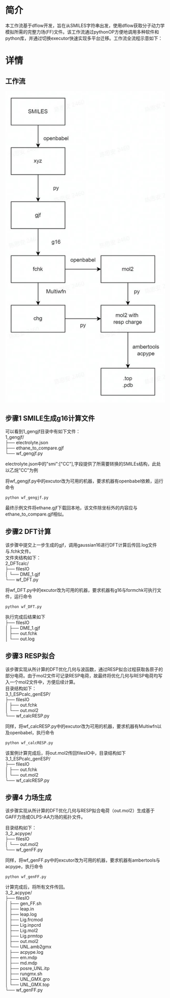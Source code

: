 <a name="hLL2r"></a>
# 简介
本工作流基于dflow开发，旨在从SMILES字符串出发，使用dflow获取分子动力学模拟所需的完整力场(FF)文件。该工作流通过pythonOP方便地调用多种软件和python库，并通过切换executor快速实现多平台迁移。工作流全流程示意如下：
<a name="wfQUC"></a>
# 详情
<a name="93xcm"></a>
## 工作流
![](pics/flowchart.jpg)
<a name="8rToP"></a>
## 步骤1 SMILE生成g16计算文件

可以看到1_gengjf目录中有如下文件：<br />1_gengjf/<br />├── electrolyte.json<br />├── ethane_to_compare.gjf<br />└── wf_gengjf.py

electrolyte.json中的"smi":["CC"],字段提供了所需要转换的SMILEs结构，此处以乙烷”CC”为例

将wf_gengjf.py中的excutor改为可用的机器，要求机器有openbabel依赖，运行命令
```
python wf_gengjf.py
```
最终示例文件将ethane.gjf下载回本地，该文件除坐标外的内容应与ethane_to_compare.gjf相似。


<a name="OUi1b"></a>
## 步骤2 DFT计算
该步骤中提交上一步生成的gjf，调用gaussian16进行DFT计算后传回.log文件与.fchk文件。<br />文件夹结构如下：<br />2_DFTcalc/<br />├── filesIO<br />│  └── DME_1.gjf<br />└── wf_DFT.py


将wf_DFT.py中的excutor改为可用的机器，要求机器有g16与formchk可执行文件，运行命令
```
python wf_DFT.py
```
执行完成后结果如下<br />├── filesIO<br />│   ├── DME_1.gjf<br />│   ├── out.fchk<br />│   └── out.log
<a name="4eYNE"></a>
## 步骤3 RESP拟合
该步骤实现从所计算的DFT优化几何与波函数，通过RESP拟合过程获取各原子的部分电荷。由于mol2文件可记录RESP电荷，故最终将优化几何与RESP电荷均写入一个mol2文件中，方便后续计算。<br />目录结构如下：<br />3_1_ESPcalc_genESP/<br />├── filesIO<br />│   ├── out.fchk<br />│   └── out.mol2<br />└── wf_calcRESP.py

同样，将wf_calcRESP.py中的excutor改为可用的机器，要求机器有Multiwfn以及openbabel，执行命令
```
python wf_calcRESP.py
```
该案例计算完成后，将out.mol2传回filesIO中，目录结构如下<br />3_1_ESPcalc_genESP/<br />├── filesIO<br />│   ├── out.fchk<br />│   └── out.mol2<br />└── wf_calcRESP.py

<a name="DywVl"></a>
## 步骤4 力场生成
该步骤实现从所计算的DFT优化几何与RESP拟合电荷（out.mol2）生成基于GAFF力场或OLPS-AA力场的拓扑文件。

目录结构如下：<br />3_2_acpype/<br />├── filesIO<br />│   └── out.mol2<br />└── wf_genFF.py

同样，将wf_genFF.py中的excutor改为可用的机器，要求机器有ambertools与acpype，执行命令
```
python wf_genFF.py
```
计算完成后，将所有文件传回。<br />3_2_acpype/<br />├── filesIO<br />│   ├── gen_FF.sh<br />│   ├── leap.in<br />│   ├── leap.log<br />│   ├── Lig.frcmod<br />│   ├── Lig.inpcrd<br />│   ├── Lig.mol2<br />│   ├── Lig.prmtop<br />│   ├── out.mol2<br />│   └── UNL.amb2gmx<br />│       ├── acpype.log<br />│       ├── em.mdp<br />│       ├── md.mdp<br />│       ├── posre_UNL.itp<br />│       ├── rungmx.sh<br />│       ├── UNL_GMX.gro<br />│       └── UNL_GMX.top<br />└── wf_genFF.py


